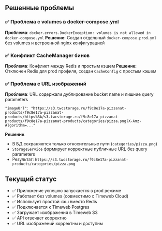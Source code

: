 ## Решенные проблемы

### ✅ Проблема с volumes в docker-compose.yml
**Проблема**: `docker.errors.DockerException: volumes is not allowed in docker-compose.yml`
**Решение**: Создан отдельный `docker-compose.prod.yml` без volumes и встроенной nginx конфигурацией

### ✅ Конфликт CacheManager бинов
**Проблема**: Конфликт между Redis и простым кэшем
**Решение**: Отключен Redis для prod профиля, создан `CacheConfig` с простым кэшем

### ✅ Проблема с URL изображений
**Проблема**: URL содержали дублирование bucket name и лишние query parameters
```
"imageUrl": "https://s3.twcstorage.ru/f9c8e17a-pizzanat-products/f9c8e17a-pizzanat-products/https%3A/s3.twcstorage.ru/f9c8e17a-pizzanat-products/f9c8e17a-pizzanat-products/categories/pizza.png?X-Amz-Algorithm=..."
```
**Решение**:
- В БД сохраняются только относительные пути (`categories/pizza.png`)
- `StorageService` формирует корректные публичные URL без query parameters
- Результат: `https://s3.twcstorage.ru/f9c8e17a-pizzanat-products/categories/pizza.png`

## Текущий статус
- ✅ Приложение успешно запускается в prod режиме
- ✅ Работает без volumes (совместимо с Timeweb Cloud)
- ✅ Использует простой кэш вместо Redis
- ✅ Подключается к Timeweb Postgres
- ✅ Загружает изображения в Timeweb S3
- ✅ API отвечает корректно
- ✅ URL изображений корректны и доступны